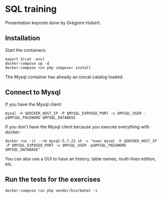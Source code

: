 # SQL training

Presentation keynote done by Grégoire Hubert.

## Installation

Start the containers:
```
export $(cat .env)
docker-compose up -d
docker-compose run php composer install
```

The Mysql container has already an icecat catalog loaded.

## Connect to Mysql

If you have the Mysql client:
```
mysql -h $DOCKER_HOST_IP -P $MYSQL_EXPOSED_PORT -u $MYSQL_USER -p$MYSQL_PASSWORD $MYSQL_DATABASE
```

If you don't have the Mysql client because you execute everything with docker:

```
docker run -it --rm mysql:5.7.22 sh -c "exec mysql -h $DOCKER_HOST_IP -P $MYSQL_EXPOSED_PORT -u $MYSQL_USER -p$MYSQL_PASSWORD $MYSQL_DATABASE"
```

You can also use a GUI to have an history, table names, multi-lines edition, etc.

## Run the tests for the exercises

```
docker-compose run php vendor/bin/behat -v

```
